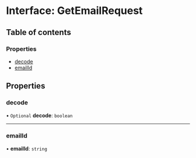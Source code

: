 # Interface: GetEmailRequest

## Table of contents

### Properties

- [decode](GetEmailRequest.md#decode)
- [emailId](GetEmailRequest.md#emailid)

## Properties

### <a id="decode" name="decode"></a> decode

• `Optional` **decode**: `boolean`

___

### <a id="emailid" name="emailid"></a> emailId

• **emailId**: `string`
